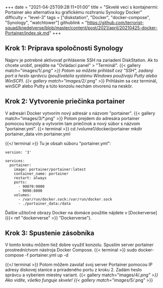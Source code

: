 +++
date = "2021-04-25T09:28:11+01:00"
title = "Skvelé veci s kontajnermi: Portainer ako alternatíva ku grafickému rozhraniu Synology Docker"
difficulty = "level-3"
tags = ["diskstation", "Docker", "docker-compose", "Synology", "watchtower"]
githublink = "https://github.com/terrorist-squad/knedelverse/blob/master/content/post/2021/april/20210425-docker-Portainer/index.sk.md"
+++

## Krok 1: Príprava spoločnosti Synology
Najprv je potrebné aktivovať prihlásenie SSH na zariadení DiskStation. Ak to chcete urobiť, prejdite na "Ovládací panel" > "Terminál".
{{< gallery match="images/1/*.png" >}}
Potom sa môžete prihlásiť cez "SSH", zadaný port a heslo správcu (používatelia systému Windows používajú Putty alebo WinSCP).
{{< gallery match="images/2/*.png" >}}
Prihlásim sa cez terminál, winSCP alebo Putty a túto konzolu nechám otvorenú na neskôr.
## Krok 2: Vytvorenie priečinka portainer
V adresári Docker vytvorím nový adresár s názvom "portainer".
{{< gallery match="images/3/*.png" >}}
Potom prejdem do adresára portainer pomocou konzoly a vytvorím tam priečinok a nový súbor s názvom "portainer.yml".
{{< terminal >}}
cd /volume1/docker/portainer
mkdir portainer_data
vim portainer.yml

{{</ terminal >}}
Tu je obsah súboru "portainer.yml":
```
version: '3'

services:
  portainer:
    image: portainer/portainer:latest
    container_name: portainer
    restart: always
    ports:
      - 90070:9000
      - 9090:8000
    volumes:
      - /var/run/docker.sock:/var/run/docker.sock
      - ./portainer_data:/data

```
Ďalšie užitočné obrazy Docker na domáce použitie nájdete v [Dockerverse]({{< ref "dockerverse" >}} "Dockerverse").
## Krok 3: Spustenie zásobníka
V tomto kroku môžem tiež dobre využiť konzolu. Spustím server portainer prostredníctvom nástroja Docker Compose.
{{< terminal >}}
sudo docker-compose -f portainer.yml up -d

{{</ terminal >}}
Potom môžem zavolať svoj server Portainer pomocou IP adresy diskovej stanice a priradeného portu z kroku 2. Zadám heslo správcu a vyberiem miestny variant.
{{< gallery match="images/4/*.png" >}}
Ako vidíte, všetko funguje skvele!
{{< gallery match="images/5/*.png" >}}

